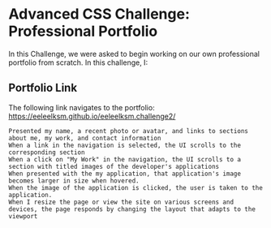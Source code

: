 # Advanced CSS Challenge: Professional Portfolio

In this Challenge, we were asked to begin working on our own professional portfolio from scratch. In this challenge, I:

## Portfolio Link
The following link navigates to the portfolio: https://eeleelksm.github.io/eeleelksm.challenge2/

```
Presented my name, a recent photo or avatar, and links to sections about me, my work, and contact information
When a link in the navigation is selected, the UI scrolls to the corresponding section
When a click on "My Work" in the navigation, the UI scrolls to a section with titled images of the developer's applications
When presented with the my application, that application's image becomes larger in size when hovered.
When the image of the application is clicked, the user is taken to the application.
When I resize the page or view the site on various screens and devices, the page responds by changing the layout that adapts to the viewport
```
